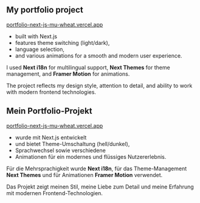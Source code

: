 
## My portfolio project 
[portfolio-next-js-mu-wheat.vercel.app](https://portfolio-next-js-mu-wheat.vercel.app/)

- built with Next.js 
- features theme switching (light/dark), 
- language selection, 
- and various animations for a smooth and modern user experience.

I used  **Next i18n**  for multilingual support, **Next Themes** for theme management, and **Framer Motion** for animations.

The project reflects my design style, attention to detail, and ability to work with modern frontend technologies.

 ## Mein Portfolio-Projekt 
 [portfolio-next-js-mu-wheat.vercel.app](https://portfolio-next-js-mu-wheat.vercel.app/)
 - wurde mit Next.js entwickelt 
 - und bietet Theme-Umschaltung (hell/dunkel), 
 - Sprachwechsel sowie verschiedene 
 - Animationen für ein modernes und flüssiges Nutzererlebnis.

Für die Mehrsprachigkeit wurde **Next i18n**, für das Theme-Management **Next Themes** und für Animationen **Framer Motion** verwendet.

Das Projekt zeigt meinen Stil, meine Liebe zum Detail und meine Erfahrung mit modernen Frontend-Technologien.